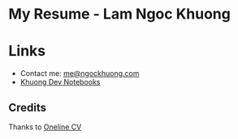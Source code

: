 # My Resume - Lam Ngoc Khuong

# Links

- Contact me: me@ngockhuong.com
- [Khuong Dev Notebooks](https://dev.ngockhuong.com)

## Credits

Thanks to [Oneline CV](https://github.com/sharu725/online-cv)
